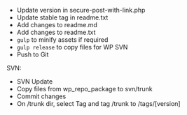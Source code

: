 * Update version in secure-post-with-link.php
* Update stable tag in readme.txt
* Add changes to readme.md
* Add changes to readme.txt
* `gulp` to minify assets if required
* `gulp release` to copy files for WP SVN
* Push to Git

SVN:
* SVN Update
* Copy files from wp_repo_package to svn/trunk
* Commit changes
* On /trunk dir, select Tag and tag /trunk to /tags/[version]

